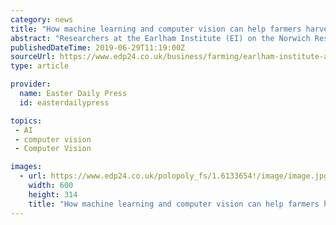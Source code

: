 ```yaml
---
category: news
title: "How machine learning and computer vision can help farmers harvest better lettuces"
abstract: "Researchers at the Earlham Institute (EI) on the Norwich Research Park have teamed up with Ely-based salad specialists G's Growers to developed a system called AirSurf-Lettuce to accurately analyse and categorise lettuces in the field - giving farmers ..."
publishedDateTime: 2019-06-29T11:19:00Z
sourceUrl: https://www.edp24.co.uk/business/farming/earlham-institute-airsurf-lettuce-project-g-s-growers-1-6133653
type: article

provider:
  name: Easter Daily Press
  id: easterdailypress

topics:
 - AI
 - computer vision
 - Computer Vision

images:
  - url: https://www.edp24.co.uk/polopoly_fs/1.6133654!/image/image.jpg
    width: 600
    height: 314
    title: "How machine learning and computer vision can help farmers harvest better lettuces"
---
```

